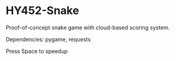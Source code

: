 # HY452-Snake
Proof-of-concept snake game with cloud-based scoring system.

Dependencies: pygame, requests

Press Space to speedup